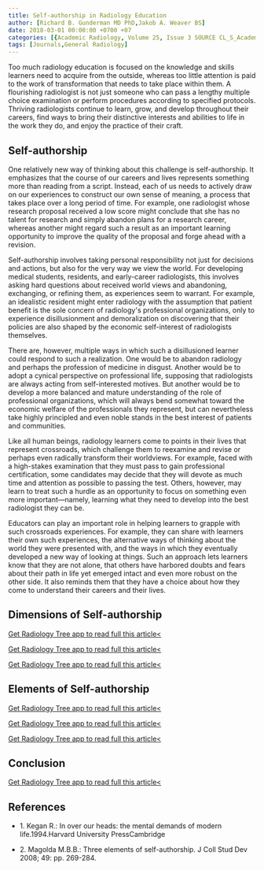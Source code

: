 ```yaml
---
title: Self-authorship in Radiology Education
author: [Richard B. Gunderman MD PhD,Jakob A. Weaver BS]
date: 2018-03-01 00:00:00 +0700 +07
categories: [{Academic Radiology, Volume 25, Issue 3 SOURCE CL_S_AcademicRadiologyVolume25Issue3 1}]
tags: [Journals,General Radiology]
---
```

Too much radiology education is focused on the knowledge and skills learners need to acquire from the outside, whereas too little attention is paid to the work of transformation that needs to take place within them. A flourishing radiologist is not just someone who can pass a lengthy multiple choice examination or perform procedures according to specified protocols. Thriving radiologists continue to learn, grow, and develop throughout their careers, find ways to bring their distinctive interests and abilities to life in the work they do, and enjoy the practice of their craft.

## Self-authorship

One relatively new way of thinking about this challenge is self-authorship. It emphasizes that the course of our careers and lives represents something more than reading from a script. Instead, each of us needs to actively draw on our experiences to construct our own sense of meaning, a process that takes place over a long period of time. For example, one radiologist whose research proposal received a low score might conclude that she has no talent for research and simply abandon plans for a research career, whereas another might regard such a result as an important learning opportunity to improve the quality of the proposal and forge ahead with a revision.

Self-authorship involves taking personal responsibility not just for decisions and actions, but also for the very way we view the world. For developing medical students, residents, and early-career radiologists, this involves asking hard questions about received world views and abandoning, exchanging, or refining them, as experiences seem to warrant. For example, an idealistic resident might enter radiology with the assumption that patient benefit is the sole concern of radiology's professional organizations, only to experience disillusionment and demoralization on discovering that their policies are also shaped by the economic self-interest of radiologists themselves.

There are, however, multiple ways in which such a disillusioned learner could respond to such a realization. One would be to abandon radiology and perhaps the profession of medicine in disgust. Another would be to adopt a cynical perspective on professional life, supposing that radiologists are always acting from self-interested motives. But another would be to develop a more balanced and mature understanding of the role of professional organizations, which will always bend somewhat toward the economic welfare of the professionals they represent, but can nevertheless take highly principled and even noble stands in the best interest of patients and communities.

Like all human beings, radiology learners come to points in their lives that represent crossroads, which challenge them to reexamine and revise or perhaps even radically transform their worldviews. For example, faced with a high-stakes examination that they must pass to gain professional certification, some candidates may decide that they will devote as much time and attention as possible to passing the test. Others, however, may learn to treat such a hurdle as an opportunity to focus on something even more important—namely, learning what they need to develop into the best radiologist they can be.

Educators can play an important role in helping learners to grapple with such crossroads experiences. For example, they can share with learners their own such experiences, the alternative ways of thinking about the world they were presented with, and the ways in which they eventually developed a new way of looking at things. Such an approach lets learners know that they are not alone, that others have harbored doubts and fears about their path in life yet emerged intact and even more robust on the other side. It also reminds them that they have a choice about how they come to understand their careers and their lives.

## Dimensions of Self-authorship

[Get Radiology Tree app to read full this article<](https://clinicalpub.com/app)

[Get Radiology Tree app to read full this article<](https://clinicalpub.com/app)

[Get Radiology Tree app to read full this article<](https://clinicalpub.com/app)

## Elements of Self-authorship

[Get Radiology Tree app to read full this article<](https://clinicalpub.com/app)

[Get Radiology Tree app to read full this article<](https://clinicalpub.com/app)

[Get Radiology Tree app to read full this article<](https://clinicalpub.com/app)

## Conclusion

[Get Radiology Tree app to read full this article<](https://clinicalpub.com/app)

## References

- 1\. Kegan R.: In over our heads: the mental demands of modern life.1994.Harvard University PressCambridge


- 2\. Magolda M.B.B.: Three elements of self-authorship. J Coll Stud Dev 2008; 49: pp. 269-284.